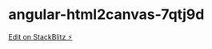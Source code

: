 # angular-html2canvas-7qtj9d

[Edit on StackBlitz ⚡️](https://stackblitz.com/edit/angular-html2canvas-7qtj9d)